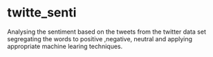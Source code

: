 # twitte_senti
Analysing the sentiment based on the tweets  from the twitter data set segregating the  words to positive ,negative, neutral and applying appropriate machine learing techniques.  
